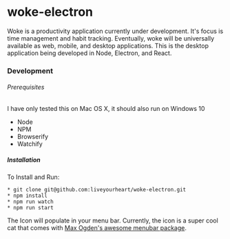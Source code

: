 # woke-electron

Woke is a productivity application currently under development.  It's focus is time management and habit tracking.
Eventually, woke will be universally available as web, mobile, and desktop applications.  This is the desktop application
being developed in Node, Electron, and React.  

### Development

###### Prerequisites

I have only tested this on Mac OS X, it should also run on Windows 10

* Node
* NPM
* Browserify
* Watchify

##### Installation

To Install and Run:

```
* git clone git@github.com:liveyourheart/woke-electron.git
* npm install
* npm run watch 
* npm run start
```

The Icon will populate in your menu bar.  Currently, the icon is a super cool cat that comes with [Max Ogden's awesome menubar package](https://github.com/maxogden/menubar).



